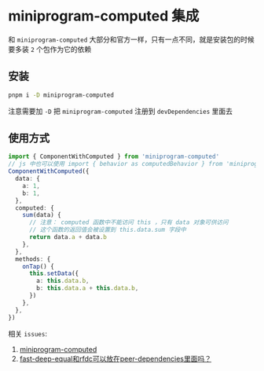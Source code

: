 # miniprogram-computed 集成

和 `miniprogram-computed` 大部分和官方一样，只有一点不同，就是安装包的时候要多装 `2` 个包作为它的依赖

## 安装

```sh
pnpm i -D miniprogram-computed
```

注意需要加 `-D` 把 `miniprogram-computed` 注册到 `devDependencies` 里面去

## 使用方式

```ts
import { ComponentWithComputed } from 'miniprogram-computed'
// js 中也可以使用 import { behavior as computedBehavior } from 'miniprogram-computed'
ComponentWithComputed({
  data: {
    a: 1,
    b: 1,
  },
  computed: {
    sum(data) {
      // 注意： computed 函数中不能访问 this ，只有 data 对象可供访问
      // 这个函数的返回值会被设置到 this.data.sum 字段中
      return data.a + data.b
    },
  },
  methods: {
    onTap() {
      this.setData({
        a: this.data.b,
        b: this.data.a + this.data.b,
      })
    },
  },
})
```

相关 `issues`:

1. [miniprogram-computed](https://github.com/weapp-vite/weapp-vite/issues/65)
2. [fast-deep-equal和rfdc可以放在peer-dependencies里面吗？](https://github.com/wechat-miniprogram/computed/issues/87)
